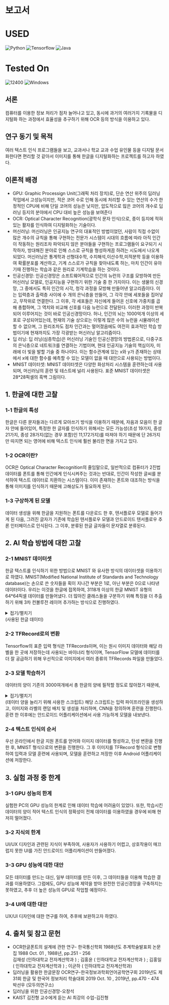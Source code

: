 # 보고서
# USED
![Python](https://img.shields.io/badge/Python-14354C?style=for-the-badge&logo=python&logoColor=white)
![Tensorflow](https://img.shields.io/badge/TensorFlow-FF6F00?style=for-the-badge&logo=tensorflow&logoColor=white)
![Java](https://img.shields.io/badge/Java-ED8B00?style=for-the-badge&logo=openjdk&logoColor=white)
# Tested On
![12400](https://img.shields.io/badge/Intel-Core_i5_12400-0071C5?style=for-the-badge&logo=intel&logoColor=white
)
![Windows](https://img.shields.io/badge/Windows-0078D6?style=for-the-badge&logo=windows&logoColor=white)

## 서론
컴퓨터를 이용한 정보 처리가 점차 늘어나고 있고, 동시에 과거의 여러가지 기록물을 디지털화 하는 과정에서 효율성을 추구하기 위해 OCR 등의 방식을 이용하고 있다.
## 연구 동기 및 목적
여러 텍스트 인식 프로그램들을 보고, 교과서나 학교 교과 수업 유인물 등을 디지털 문서화한다면 편리할 것 같아서 이미지를 통해 한글을 디지털화하는 프로젝트를 하고자 하였다.
## 이론적 배경
* GPU: Graphic Processign Unit(그래픽 처리 장치)로, 단순 연산 위주의 딥러닝 작업에서 고성능이지만, 적은 코어 수로 인해 동시에 처리할 수 있는 연산의 수가 한정적인 CPU에 비해 단일 코어의 성능은 낮지만, 압도적으로 많은 코어의 개수로 딥러닝 등지의 분야에서 CPU 대비 높은 성능을 보여준다
* OCR: Optical Character Recognition(광학식 문자 인식)으로, 종이 등지에 적혀 있는 활자를 인식하여 디지털화하는 기술이다.
* 머신러닝: 머신러닝은 인공지능 연구의 대표적인 방법이었던, 사람이 직접 수없이 많은 개수의 규칙을 통해 구현하는 전문가 시스템이 시대의 흐름에 따라 아직 인간이 작동하는 원리조차 파악되지 않은 분야들을 구현하는 프로그램들이 요구되기 시작하자, 방대해진 분야로 인해 스스로 규칙을 형성하게끔 하려는 시도에서 나오게 되었다. 머신러닝은 통계학과 선형대수학, 수치해석,이산수학,미적분학 등을 이용하여 확률분포를 계산하고, 기계 스스로가 규칙을 찾아내도록 하는, 마치 인간이 유아기때 진행하는 학습과 같은 원리로 기계학습을 하는 것이다.
* 인공신경망: 인공신경망은 소프트웨어적으로 인간의 뉴런의 구조를 모방하여 만든 머신러닝 모델로, 인공지능을 구현하기 위한 기술 중 한 가지이다. 이는 생물의 신경망, 그 중에서도 특히 인간의 시각, 청각 과정을 모방해 만들어낸 알고리즘이다. 이는 입력층과 출력층 사이에 수 개의 은닉층을 만들어, 그 각각 안에 세포들을 집어넣고, 무작위로 연결한다. 그 이후, 각 세포들은 자신에게 들어온 신호에 가중치를 곱해 총합하며, 그 역치와 비교해 신호를 다음 뉴런으로 전달된다. 이러한 과정이 반복되어 이루어지는 것이 바로 인공신경망이다. 허나, 인간의 뇌는 1000억개 이상의 세포로 구성되어있는데, 현재의 기술 상으로는 이렇게 많은 수의 뉴런을 시뮬레이션 할 수 없으며, 그 원리조차도 점차 인간과는 멀어졌음에도 여전히 효과적인 학습 방법이기에 현재까지도 가장 각광받는 머신러닝 알고리즘이다.
* 딥 러닝: 딥 러닝(심층학습)은 머신러닝 기술인 인공신경망의 방법론으로, 다중구조의 은닉층으로 네트워크를 연결하는 기법이며, 현대 인공지능 기술의 핵심이자, 미래에 더 빛을 발할 기술 중 하나이다. 이는 함수관계에 있는 x와 y가 존재하는 상태에서 x에 대한 함수를 예측할 수 있는 모델이 없을 때 대안으로 사용되는 방법이다.
* MNIST 데이터셋: MNIST 데이터셋은 다양한 화상처리 시스템을 훈련하는데 사용되며, 머신러닝의 훈련 및 테스트에 널리 사용된다. 표준 MNIST 데이터셋은 28*28픽셀의 흑백 그림이다.
## 1. 한글에 대한 고찰
### 1-1 한글의 특성
한글은 다른 문자들과는 다르게 모아쓰기 방식을 이용하기 때문에, 자음과 모음이 한 글자 안에 들어있어, 특정한 한 글자를 인식하기 위해서는 모든 가능성(초성 19가지, 중성 21가지, 종성 28가지(없는 경우 포함)인 11,172가지)를 따져야 하기 때문에 단 26가지만 따지면 되는 영어에 비해 텍스트 인식에 훨씬 불리한 면을 가지고 있다.
### 1-2 OCR이란?
OCR은 Optical Character Recognition의 줄임말으로, 일반적으로 컴퓨터가 2진법 데이터를 폰트를 통해 인간에게 인식시켜주는 것과는 반대로, 인간이 작성한 글씨를 분석하여 텍스트 데이터로 치환하는 시스템이다. 이미 존재하는 폰트와 대조하는 방식을 통해 이미지를 인식하기 때문에 고해상도가 필요하게 된다.
### 1-3 구상하게 된 모델
데이터 생성을 위해 한글을 지원하는 폰트를 다운로드 한 후, 텐서플로우 모델로 들어가게 된 다음, 그려진 글자가 기존에 학습된 텐서플로우 모델과 안드로이드 텐서플로우 추론 인터페이스로 인식된다. 그 이후, 분류된 한글 글자들이 문자열로 분류된다. 
## 2. AI 학습 방법에 대한 고찰
### 2-1 MNIST 데이터셋
한글 텍스트를 인식하기 위한 방법으로 MNIST 와 유사한 방식의 데이터셋을 이용하기로 하였다. MNIST(Modified National Institute of Standards and Technology database)는 손으로 쓴 숫자들을 획이 지나간 부분은 1로, 아닌 부분은 0으로 나타낸 데이터이다. 우리는 이것을 한글에 접목하여, 3118개 이상의 한글 MNIST 유형의 64*64픽셀 데이터를 만들어냈다. 더 많아진 클래스들을 구분하기 위해 특징을 더 추출하기 위해 3차 컨볼루전 레이어 추가하는 방식으로 진행하였다.
<details>
<summary>접기/펼치기</summary>
가
각
간
갇
갈
갉
갊
감
갑
값
갓
갔
강
갖
갗
같
갚
갛
개
객
갠
갤
갬
갭
갯
갰
갱
갸
갹
갼
걀
걋
걍
걔
걘
걜
거
걱
건
걷
걸
걺
검
겁
것
겄
겅
겆
겉
겊
겋
게
겐
겔
겜
겝
겟
겠
겡
겨
격
겪
견
겯
결
겸
겹
겻
겼
경
곁
계
곈
곌
곕
곗
고
곡
곤
곧
골
곪
곬
곯
곰
곱
곳
공
곶
과
곽
관
괄
괆
괌
괍
괏
광
괘
괜
괠
괩
괬
괭
괴
괵
괸
괼
굄
굅
굇
굉
교
굔
굘
굡
굣
구
국
군
굳
굴
굵
굶
굻
굼
굽
굿
궁
궂
궈
궉
권
궐
궜
궝
궤
궷
귀
귁
귄
귈
귐
귑
귓
규
균
귤
그
극
근
귿
글
긁
금
급
긋
긍
긔
기
긱
긴
긷
길
긺
김
깁
깃
깅
깆
깊
까
깍
깎
깐
깔
깖
깜
깝
깟
깠
깡
깥
깨
깩
깬
깰
깸
깹
깻
깼
깽
꺄
꺅
꺌
꺼
꺽
꺾
껀
껄
껌
껍
껏
껐
껑
께
껙
껜
껨
껫
껭
껴
껸
껼
꼇
꼈
꼍
꼐
꼬
꼭
꼰
꼲
꼴
꼼
꼽
꼿
꽁
꽂
꽃
꽈
꽉
꽐
꽜
꽝
꽤
꽥
꽹
꾀
꾄
꾈
꾐
꾑
꾕
꾜
꾸
꾹
꾼
꿀
꿇
꿈
꿉
꿋
꿍
꿎
꿔
꿜
꿨
꿩
꿰
꿱
꿴
꿸
뀀
뀁
뀄
뀌
뀐
뀔
뀜
뀝
뀨
끄
끅
끈
끊
끌
끎
끓
끔
끕
끗
끙
끝
끼
끽
낀
낄
낌
낍
낏
낑
나
낙
낚
난
낟
날
낡
낢
남
납
낫
났
낭
낮
낯
낱
낳
내
낵
낸
낼
냄
냅
냇
냈
냉
냐
냑
냔
냘
냠
냥
너
넉
넋
넌
널
넒
넓
넘
넙
넛
넜
넝
넣
네
넥
넨
넬
넴
넵
넷
넸
넹
녀
녁
년
녈
념
녑
녔
녕
녘
녜
녠
노
녹
논
놀
놂
놈
놉
놋
농
높
놓
놔
놘
놜
놨
뇌
뇐
뇔
뇜
뇝
뇟
뇨
뇩
뇬
뇰
뇹
뇻
뇽
누
눅
눈
눋
눌
눔
눕
눗
눙
눠
눴
눼
뉘
뉜
뉠
뉨
뉩
뉴
뉵
뉼
늄
늅
늉
느
늑
는
늘
늙
늚
늠
늡
늣
능
늦
늪
늬
늰
늴
니
닉
닌
닐
닒
님
닙
닛
닝
닢
다
닥
닦
단
닫
달
닭
닮
닯
닳
담
답
닷
닸
당
닺
닻
닿
대
댁
댄
댈
댐
댑
댓
댔
댕
댜
더
덕
덖
던
덛
덜
덞
덟
덤
덥
덧
덩
덫
덮
데
덱
덴
델
뎀
뎁
뎃
뎄
뎅
뎌
뎐
뎔
뎠
뎡
뎨
뎬
도
독
돈
돋
돌
돎
돐
돔
돕
돗
동
돛
돝
돠
돤
돨
돼
됐
되
된
될
됨
됩
됫
됴
두
둑
둔
둘
둠
둡
둣
둥
둬
뒀
뒈
뒝
뒤
뒨
뒬
뒵
뒷
뒹
듀
듄
듈
듐
듕
드
득
든
듣
들
듦
듬
듭
듯
등
듸
디
딕
딘
딛
딜
딤
딥
딧
딨
딩
딪
따
딱
딴
딸
땀
땁
땃
땄
땅
땋
때
땍
땐
땔
땜
땝
땟
땠
땡
떠
떡
떤
떨
떪
떫
떰
떱
떳
떴
떵
떻
떼
떽
뗀
뗄
뗌
뗍
뗏
뗐
뗑
뗘
뗬
또
똑
똔
똘
똥
똬
똴
뙈
뙤
뙨
뚜
뚝
뚠
뚤
뚫
뚬
뚱
뛔
뛰
뛴
뛸
뜀
뜁
뜅
뜨
뜩
뜬
뜯
뜰
뜸
뜹
뜻
띄
띈
띌
띔
띕
띠
띤
띨
띰
띱
띳
띵
라
락
란
랄
람
랍
랏
랐
랑
랒
랖
랗
래
랙
랜
랠
램
랩
랫
랬
랭
랴
략
랸
럇
량
러
럭
런
럴
럼
럽
럿
렀
렁
렇
레
렉
렌
렐
렘
렙
렛
렝
려
력
련
렬
렴
렵
렷
렸
령
례
롄
롑
롓
로
록
론
롤
롬
롭
롯
롱
롸
롼
뢍
뢨
뢰
뢴
뢸
룀
룁
룃
룅
료
룐
룔
룝
룟
룡
루
룩
룬
룰
룸
룹
룻
룽
뤄
뤘
뤠
뤼
뤽
륀
륄
륌
륏
륑
류
륙
륜
률
륨
륩
륫
륭
르
륵
른
를
름
릅
릇
릉
릊
릍
릎
리
릭
린
릴
림
립
릿
링
마
막
만
많
맏
말
맑
맒
맘
맙
맛
망
맞
맡
맣
매
맥
맨
맬
맴
맵
맷
맸
맹
맺
먀
먁
먈
먕
머
먹
먼
멀
멂
멈
멉
멋
멍
멎
멓
메
멕
멘
멜
멤
멥
멧
멨
멩
며
멱
면
멸
몃
몄
명
몇
몌
모
목
몫
몬
몰
몲
몸
몹
못
몽
뫄
뫈
뫘
뫙
뫼
묀
묄
묍
묏
묑
묘
묜
묠
묩
묫
무
묵
묶
문
묻
물
묽
묾
뭄
뭅
뭇
뭉
뭍
뭏
뭐
뭔
뭘
뭡
뭣
뭬
뮈
뮌
뮐
뮤
뮨
뮬
뮴
뮷
므
믄
믈
믐
믓
미
믹
민
믿
밀
밂
밈
밉
밋
밌
밍
및
밑
바
박
밖
밗
반
받
발
밝
밞
밟
밤
밥
밧
방
밭
배
백
밴
밸
뱀
뱁
뱃
뱄
뱅
뱉
뱌
뱍
뱐
뱝
버
벅
번
벋
벌
벎
범
법
벗
벙
벚
베
벡
벤
벧
벨
벰
벱
벳
벴
벵
벼
벽
변
별
볍
볏
볐
병
볕
볘
볜
보
복
볶
본
볼
봄
봅
봇
봉
봐
봔
봤
봬
뵀
뵈
뵉
뵌
뵐
뵘
뵙
뵤
뵨
부
북
분
붇
불
붉
붊
붐
붑
붓
붕
붙
붚
붜
붤
붰
붸
뷔
뷕
뷘
뷜
뷩
뷰
뷴
뷸
븀
븃
븅
브
븍
븐
블
븜
븝
븟
비
빅
빈
빌
빎
빔
빕
빗
빙
빚
빛
빠
빡
빤
빨
빪
빰
빱
빳
빴
빵
빻
빼
빽
뺀
뺄
뺌
뺍
뺏
뺐
뺑
뺘
뺙
뺨
뻐
뻑
뻔
뻗
뻘
뻠
뻣
뻤
뻥
뻬
뼁
뼈
뼉
뼘
뼙
뼛
뼜
뼝
뽀
뽁
뽄
뽈
뽐
뽑
뽕
뾔
뾰
뿅
뿌
뿍
뿐
뿔
뿜
뿟
뿡
쀼
쁑
쁘
쁜
쁠
쁨
쁩
삐
삑
삔
삘
삠
삡
삣
삥
사
삭
삯
산
삳
살
삵
삶
삼
삽
삿
샀
상
샅
새
색
샌
샐
샘
샙
샛
샜
생
샤
샥
샨
샬
샴
샵
샷
샹
섀
섄
섈
섐
섕
서
석
섞
섟
선
섣
설
섦
섧
섬
섭
섯
섰
성
섶
세
섹
센
셀
셈
셉
셋
셌
셍
셔
셕
션
셜
셤
셥
셧
셨
셩
셰
셴
셸
솅
소
속
솎
손
솔
솖
솜
솝
솟
송
솥
솨
솩
솬
솰
솽
쇄
쇈
쇌
쇔
쇗
쇘
쇠
쇤
쇨
쇰
쇱
쇳
쇼
쇽
숀
숄
숌
숍
숏
숑
수
숙
순
숟
술
숨
숩
숫
숭
숯
숱
숲
숴
쉈
쉐
쉑
쉔
쉘
쉠
쉥
쉬
쉭
쉰
쉴
쉼
쉽
쉿
슁
슈
슉
슐
슘
슛
슝
스
슥
슨
슬
슭
슴
습
슷
승
시
식
신
싣
실
싫
심
십
싯
싱
싶
싸
싹
싻
싼
쌀
쌈
쌉
쌌
쌍
쌓
쌔
쌕
쌘
쌜
쌤
쌥
쌨
쌩
썅
써
썩
썬
썰
썲
썸
썹
썼
썽
쎄
쎈
쎌
쏀
쏘
쏙
쏜
쏟
쏠
쏢
쏨
쏩
쏭
쏴
쏵
쏸
쐈
쐐
쐤
쐬
쐰
쐴
쐼
쐽
쑈
쑤
쑥
쑨
쑬
쑴
쑵
쑹
쒀
쒔
쒜
쒸
쒼
쓩
쓰
쓱
쓴
쓸
쓺
쓿
씀
씁
씌
씐
씔
씜
씨
씩
씬
씰
씸
씹
씻
씽
아
악
안
앉
않
알
앍
앎
앓
암
압
앗
았
앙
앝
앞
애
액
앤
앨
앰
앱
앳
앴
앵
야
약
얀
얄
얇
얌
얍
얏
양
얕
얗
얘
얜
얠
얩
어
억
언
얹
얻
얼
얽
얾
엄
업
없
엇
었
엉
엊
엌
엎
에
엑
엔
엘
엠
엡
엣
엥
여
역
엮
연
열
엶
엷
염
엽
엾
엿
였
영
옅
옆
옇
예
옌
옐
옘
옙
옛
옜
오
옥
온
올
옭
옮
옰
옳
옴
옵
옷
옹
옻
와
왁
완
왈
왐
왑
왓
왔
왕
왜
왝
왠
왬
왯
왱
외
왹
왼
욀
욈
욉
욋
욍
요
욕
욘
욜
욤
욥
욧
용
우
욱
운
울
욹
욺
움
웁
웃
웅
워
웍
원
월
웜
웝
웠
웡
웨
웩
웬
웰
웸
웹
웽
위
윅
윈
윌
윔
윕
윗
윙
유
육
윤
율
윰
윱
윳
융
윷
으
윽
은
을
읊
음
읍
읏
응
읒
읓
읔
읕
읖
읗
의
읜
읠
읨
읫
이
익
인
일
읽
읾
잃
임
입
잇
있
잉
잊
잎
자
작
잔
잖
잗
잘
잚
잠
잡
잣
잤
장
잦
재
잭
잰
잴
잼
잽
잿
쟀
쟁
쟈
쟉
쟌
쟎
쟐
쟘
쟝
쟤
쟨
쟬
저
적
전
절
젊
점
접
젓
정
젖
제
젝
젠
젤
젬
젭
젯
젱
져
젼
졀
졈
졉
졌
졍
졔
조
족
존
졸
졺
좀
좁
좃
종
좆
좇
좋
좌
좍
좔
좝
좟
좡
좨
좼
좽
죄
죈
죌
죔
죕
죗
죙
죠
죡
죤
죵
주
죽
준
줄
줅
줆
줌
줍
줏
중
줘
줬
줴
쥐
쥑
쥔
쥘
쥠
쥡
쥣
쥬
쥰
쥴
쥼
즈
즉
즌
즐
즘
즙
즛
증
지
직
진
짇
질
짊
짐
집
짓
징
짖
짙
짚
짜
짝
짠
짢
짤
짧
짬
짭
짯
짰
짱
째
짹
짼
쨀
쨈
쨉
쨋
쨌
쨍
쨔
쨘
쨩
쩌
쩍
쩐
쩔
쩜
쩝
쩟
쩠
쩡
쩨
쩽
쪄
쪘
쪼
쪽
쫀
쫄
쫌
쫍
쫏
쫑
쫓
쫘
쫙
쫠
쫬
쫴
쬈
쬐
쬔
쬘
쬠
쬡
쭁
쭈
쭉
쭌
쭐
쭘
쭙
쭝
쭤
쭸
쭹
쮜
쮸
쯔
쯤
쯧
쯩
찌
찍
찐
찔
찜
찝
찡
찢
찧
차
착
찬
찮
찰
참
찹
찻
찼
창
찾
채
책
챈
챌
챔
챕
챗
챘
챙
챠
챤
챦
챨
챰
챵
처
척
천
철
첨
첩
첫
첬
청
체
첵
첸
첼
쳄
쳅
쳇
쳉
쳐
쳔
쳤
쳬
쳰
촁
초
촉
촌
촐
촘
촙
촛
총
촤
촨
촬
촹
최
쵠
쵤
쵬
쵭
쵯
쵱
쵸
춈
추
축
춘
출
춤
춥
춧
충
춰
췄
췌
췐
취
췬
췰
췸
췹
췻
췽
츄
츈
츌
츔
츙
츠
측
츤
츨
츰
츱
츳
층
치
칙
친
칟
칠
칡
침
칩
칫
칭
카
칵
칸
칼
캄
캅
캇
캉
캐
캑
캔
캘
캠
캡
캣
캤
캥
캬
캭
컁
커
컥
컨
컫
컬
컴
컵
컷
컸
컹
케
켁
켄
켈
켐
켑
켓
켕
켜
켠
켤
켬
켭
켯
켰
켱
켸
코
콕
콘
콜
콤
콥
콧
콩
콰
콱
콴
콸
쾀
쾅
쾌
쾡
쾨
쾰
쿄
쿠
쿡
쿤
쿨
쿰
쿱
쿳
쿵
쿼
퀀
퀄
퀑
퀘
퀭
퀴
퀵
퀸
퀼
큄
큅
큇
큉
큐
큔
큘
큠
크
큭
큰
클
큼
큽
킁
키
킥
킨
킬
킴
킵
킷
킹
타
탁
탄
탈
탉
탐
탑
탓
탔
탕
태
택
탠
탤
탬
탭
탯
탰
탱
탸
턍
터
턱
턴
털
턺
텀
텁
텃
텄
텅
테
텍
텐
텔
템
텝
텟
텡
텨
텬
텼
톄
톈
토
톡
톤
톨
톰
톱
톳
통
톺
톼
퇀
퇘
퇴
퇸
툇
툉
툐
투
툭
툰
툴
툼
툽
툿
퉁
퉈
퉜
퉤
튀
튁
튄
튈
튐
튑
튕
튜
튠
튤
튬
튱
트
특
튼
튿
틀
틂
틈
틉
틋
틔
틘
틜
틤
틥
티
틱
틴
틸
팀
팁
팃
팅
파
팍
팎
판
팔
팖
팜
팝
팟
팠
팡
팥
패
팩
팬
팰
팸
팹
팻
팼
팽
퍄
퍅
퍼
퍽
펀
펄
펌
펍
펏
펐
펑
페
펙
펜
펠
펨
펩
펫
펭
펴
편
펼
폄
폅
폈
평
폐
폘
폡
폣
포
폭
폰
폴
폼
폽
폿
퐁
퐈
퐝
푀
푄
표
푠
푤
푭
푯
푸
푹
푼
푿
풀
풂
품
풉
풋
풍
풔
풩
퓌
퓐
퓔
퓜
퓟
퓨
퓬
퓰
퓸
퓻
퓽
프
픈
플
픔
픕
픗
피
픽
핀
필
핌
핍
핏
핑
하
학
한
할
핥
함
합
핫
항
해
핵
핸
핼
햄
햅
햇
했
행
햐
향
허
헉
헌
헐
헒
험
헙
헛
헝
헤
헥
헨
헬
헴
헵
헷
헹
혀
혁
현
혈
혐
협
혓
혔
형
혜
혠
혤
혭
호
혹
혼
홀
홅
홈
홉
홋
홍
홑
화
확
환
활
홧
황
홰
홱
홴
횃
횅
회
획
횐
횔
횝
횟
횡
효
횬
횰
횹
횻
후
훅
훈
훌
훑
훔
훗
훙
훠
훤
훨
훰
훵
훼
훽
휀
휄
휑
휘
휙
휜
휠
휨
휩
휫
휭
휴
휵
휸
휼
흄
흇
흉
흐
흑
흔
흖
흗
흘
흙
흠
흡
흣
흥
흩
희
흰
흴
흼
흽
힁
히
힉
힌
힐
힘
힙
힛
힝
다
하
지
이
기
리
가
사
자
대
적
어
아
시
장
수
되
전
상
소
부
정
나
인
일
그
주
고
도
히
구
비
치
보
제
스
오
무
생
마
신
서
연
로
내
성
학
실
화
중
공
한
국
해
관
우
여
식
문
미
용
원
의
교
방
바
간
거
음
발
모
경
조
위
저
만
개
세
요
반
물
안
르
차
외
심
분
단
통
유
선
속
계
예
과
불
금
달
입
점
동
감
출
행
산
래
진
양
회
명
재
당
려
초
체
말
러
영
건
강
라
설
집
추
작
남
각
니
피
편
매
근
터
업
버
석
들
절
결
약
직
날
손
배
복
호
표
력
품
없
색
트
활
울
새
머
살
종
청
현
운
타
판
월
면
럽
름
참
형
확
망
야
쪽
임
포
민
역
목
순
별
술
급
올
두
평
년
번
질
데
담
너
늘
천
드
극
후
파
격
증
디
필
혼
습
노
최
창
본
접
깨
길
프
법
루
눈
환
은
잠
앞
십
코
밤
침
난
워
꾸
책
열
독
철
쓰
군
락
잡
벌
움
처
합
씨
토
향
삼
변
능
답
육
키
님
특
먹
갈
송
잘
녀
험
료
태
다
하
지
이
기
리
가
사
자
대
적
어
아
시
장
수
되
전
상
소
부
정
나
인
일
그
주
고
도
히
구
비
치
보
제
스
오
무
생
마
신
서
연
로
내
성
학
실
화
중
공
한
국
해
관
우
여
식
문
미
용
원
의
교
방
바
간
거
음
발
모
경
조
위
저
만
개
세
요
반
물
안
르
차
외
심
분
단
통
유
선
속
계
예
과
불
금
달
입
점
동
감
출
행
산
래
진
양
회
명
재
당
려
초
체
말
러
영
건
강
라
설
집
추
작
남
각
니
피
편
매
근
터
업
버
석
들
절
결
약
직
날
손
배
복
호
표
력
품
없
색
트
활
울
새
머
살
종
청
현
운
타
판
월
면
럽
름
참
형
확
망
야
쪽
임
포
민
역
목
순
별
술
급
올
두
평
년
번
질
데
담
너
늘
천
드
극
후
파
격
증
디
필
혼
습
노
최
창
본
접
깨
길
프
법
루
눈
환
은
잠
앞
십
코
밤
침
난
워
꾸
책
열
독
철
쓰
군
락
잡
벌
움
처
합
씨
토
향
삼
변
능
답
육
키
님
특
먹
갈
송
잘
녀
험
료
태
롭
농
까
더
등
람
백
귀
줄
알
게
권
숙
런
충
애
승
준
욕
함
취
탁
온
못
채
끼
박
밥
림
짜
막
골
얼
투
레
론
항
카
걸
겨
잔
완
언
허
축
립
크
렇
느
논
랑
놓
넘
병
찌
빠
존
몸
밀
곳
튼
른
익
념
맛
족
웃
큰
악
죽
힘
끝
글
련
메
친
광
맞
희
김
갑
째
빨
견
응
싸
풍
록
흔
것
찰
억
네
검
짝
누
흘
녹
팔
으
류
낮
찬
끄
칠
곧
빛
북
휴
탕
득
규
붙
긴
례
슬
찾
놀
린
착
범
효
틀
티
왕
때
졸
있
짓
할
닥
숨
택
염
퇴
좋
척
즈
퍼
층
깔
량
높
섭
짐
뜨
봉
괴
테
늦
묻
궁
져
풀
받
덕
액
겁
객
령
에
쓸
징
갖
총
옆
촌
끊
흐
란
페
밝
섯
몇
엉
쉬
앉
흥
커
널
을
깊
즐
웨
같
얘
돌
볼
굳
끌
튀
몰
께
패
율
넷
꽃
엄
베
첫
쁘
빼
꼭
옷
꺼
많
빗
랗
따
곡
넓
홍
걱
혀
쟁
와
죄
걷
찍
냉
킬
팩
쩌
껏
맡
폭
닷
잊
쌍
씩
녁
팬
딸
곤
좌
닭
컵
옥
멍
빌
쉽
멀
싫
듯
잎
뉴
멋
끗
왼
릇
센
쇠
암
벽
싱
램
</details>
(사용된 한글 데이터)

### 2-2 TFRecord로의 변환
Tensorflow의 표준 입력 형식은 TFRecords이며, 이는 원시 이미지 데이터와 해당 라벨을 한 곳에 저장하는데 사용되는 바이너리 형식이며, TensorFlow 모델에 데이터를 더 잘 공급하기 위해 우선적으로 이미지에서 여러 종류의 TFRecords 파일을 만들었다.
### 2-3 모델 학습하기
데이터의 양이 기존의 3000여개에서 총 한글의 양에 필적할 정도로 많아졌기 때문에, 
<details>
<summary>접기/펼치기</summary> 
<pre>#!/usr/bin/env python

import argparse
import io
import os

import tensorflow as tf
from tensorflow.python.tools import freeze_graph
from tensorflow.python.tools import optimize_for_inference_lib


SCRIPT_PATH = os.path.dirname(os.path.abspath(__file__))

DEFAULT_LABEL_FILE = os.path.join(SCRIPT_PATH,
                                  './labels/2350-common-hangul.txt')
DEFAULT_TFRECORDS_DIR = os.path.join(SCRIPT_PATH, 'tfrecords-output')
DEFAULT_OUTPUT_DIR = os.path.join(SCRIPT_PATH, 'saved-model')

MODEL_NAME = 'hangul_tensorflow'
IMAGE_WIDTH = 64
IMAGE_HEIGHT = 64

DEFAULT_NUM_EPOCHS = 15
BATCH_SIZE = 100

num_classes = 2350


def _parse_function(example):
    features = tf.parse_single_example(
        example,
        features={
            'image/class/label': tf.FixedLenFeature([], tf.int64),
            'image/encoded': tf.FixedLenFeature([], dtype=tf.string,
                                                default_value='')
        })
    label = features['image/class/label']
    image_encoded = features['image/encoded']

    # Decode the JPEG.
    image = tf.image.decode_jpeg(image_encoded, channels=1)
    image = tf.image.convert_image_dtype(image, dtype=tf.float32)
    image = tf.reshape(image, [IMAGE_WIDTH*IMAGE_HEIGHT])

    # Represent the label as a one hot vector.
    label = tf.stack(tf.one_hot(label, num_classes))
    return image, label


def export_model(model_output_dir, input_node_names, output_node_name):
    """Export the model so we can use it later.

    This will create two Protocol Buffer files in the model output directory.
    These files represent a serialized version of our model with all the
    learned weights and biases. One of the ProtoBuf files is a version
    optimized for inference-only usage.
    """

    name_base = os.path.join(model_output_dir, MODEL_NAME)
    frozen_graph_file = os.path.join(model_output_dir,
                                     'frozen_' + MODEL_NAME + '.pb')
    freeze_graph.freeze_graph(
        name_base + '.pbtxt', None, False, name_base + '.chkp',
        output_node_name, "save/restore_all", "save/Const:0",
        frozen_graph_file, True, ""
    )

    input_graph_def = tf.GraphDef()
    with tf.gfile.Open(frozen_graph_file, "rb") as f:
        input_graph_def.ParseFromString(f.read())

    output_graph_def = optimize_for_inference_lib.optimize_for_inference(
            input_graph_def, input_node_names, [output_node_name],
            tf.float32.as_datatype_enum)

    optimized_graph_file = os.path.join(model_output_dir,
                                        'optimized_' + MODEL_NAME + '.pb')
    with tf.gfile.GFile(optimized_graph_file, "wb") as f:
        f.write(output_graph_def.SerializeToString())

    print("Inference optimized graph saved at: " + optimized_graph_file)


def weight_variable(shape):
    """Generates a weight variable of a given shape."""
    initial = tf.random.truncated_normal(shape, stddev=0.1)
    return tf.Variable(initial, name='weight')


def bias_variable(shape):
    """Generates a bias variable of a given shape."""
    initial = tf.constant(0.1, shape=shape)
    return tf.Variable(initial, name='bias')


def main(label_file, tfrecords_dir, model_output_dir, num_train_epochs):
    """Perform graph definition and model training.

    Here we will first create our input pipeline for reading in TFRecords
    files and producing random batches of images and labels.
    Next, a convolutional neural network is defined, and training is performed.
    After training, the model is exported to be used in applications.
    """
    global num_classes
    labels = io.open(label_file, 'r', encoding='utf-8').read().splitlines()
    num_classes = len(labels)

    # Define names so we can later reference specific nodes for when we use
    # the model for inference later.
    input_node_name = 'input'
    keep_prob_node_name = 'keep_prob'
    output_node_name = 'output'

    if not os.path.exists(model_output_dir):
        os.makedirs(model_output_dir)

    print('Processing data...')

    tf_record_pattern = os.path.join(tfrecords_dir, '%s-*' % 'train')
    train_data_files = tf.gfile.Glob(tf_record_pattern)

    tf_record_pattern = os.path.join(tfrecords_dir, '%s-*' % 'test')
    test_data_files = tf.gfile.Glob(tf_record_pattern)

    # Create training dataset input pipeline.
    train_dataset = tf.data.TFRecordDataset(train_data_files) \
        .map(_parse_function) \
        .shuffle(1000) \
        .repeat(num_train_epochs) \
        .batch(BATCH_SIZE) \
        .prefetch(1)

    # Create the model!

    # Placeholder to feed in image data.
    x = tf.placeholder(tf.float32, [None, IMAGE_WIDTH*IMAGE_HEIGHT],
                       name=input_node_name)
    # Placeholder to feed in label data. Labels are represented as one_hot
    # vectors.
    y_ = tf.placeholder(tf.float32, [None, num_classes])

    # Reshape the image back into two dimensions so we can perform convolution.
    x_image = tf.reshape(x, [-1, IMAGE_WIDTH, IMAGE_HEIGHT, 1])

    # First convolutional layer. 32 feature maps.
    W_conv1 = weight_variable([5, 5, 1, 32])
    b_conv1 = bias_variable([32])
    x_conv1 = tf.nn.conv2d(x_image, W_conv1, strides=[1, 1, 1, 1],
                           padding='SAME')
    h_conv1 = tf.nn.relu(x_conv1 + b_conv1)

    # Max-pooling.
    h_pool1 = tf.nn.max_pool(h_conv1, ksize=[1, 2, 2, 1],
                             strides=[1, 2, 2, 1], padding='SAME')

    # Second convolutional layer. 64 feature maps.
    W_conv2 = weight_variable([5, 5, 32, 64])
    b_conv2 = bias_variable([64])
    x_conv2 = tf.nn.conv2d(h_pool1, W_conv2, strides=[1, 1, 1, 1],
                           padding='SAME')
    h_conv2 = tf.nn.relu(x_conv2 + b_conv2)

    h_pool2 = tf.nn.max_pool(h_conv2, ksize=[1, 2, 2, 1],
                             strides=[1, 2, 2, 1], padding='SAME')

    # Third convolutional layer. 128 feature maps.
    W_conv3 = weight_variable([3, 3, 64, 128])
    b_conv3 = bias_variable([128])
    x_conv3 = tf.nn.conv2d(h_pool2, W_conv3, strides=[1, 1, 1, 1],
                           padding='SAME')
    h_conv3 = tf.nn.relu(x_conv3 + b_conv3)

    h_pool3 = tf.nn.max_pool(h_conv3, ksize=[1, 2, 2, 1],
                             strides=[1, 2, 2, 1], padding='SAME')

    # Fully connected layer. Here we choose to have 1024 neurons in this layer.
    h_pool_flat = tf.reshape(h_pool3, [-1, 8*8*128])
    W_fc1 = weight_variable([8*8*128, 1024])
    b_fc1 = bias_variable([1024])
    h_fc1 = tf.nn.relu(tf.matmul(h_pool_flat, W_fc1) + b_fc1)

    # Dropout layer. This helps fight overfitting.
    keep_prob = tf.placeholder(tf.float32, name=keep_prob_node_name)
    h_fc1_drop = tf.nn.dropout(h_fc1, rate=1-keep_prob)

    # Classification layer.
    W_fc2 = weight_variable([1024, num_classes])
    b_fc2 = bias_variable([num_classes])
    y = tf.matmul(h_fc1_drop, W_fc2) + b_fc2

    # This isn't used for training, but for when using the saved model.
    tf.nn.softmax(y, name=output_node_name)

    # Define our loss.
    cross_entropy = tf.reduce_mean(
        tf.nn.softmax_cross_entropy_with_logits_v2(
            labels=tf.stop_gradient(y_),
            logits=y
        )
    )

    # Define our optimizer for minimizing our loss. Here we choose a learning
    # rate of 0.0001 with AdamOptimizer. This utilizes someting
    # called the Adam algorithm, and utilizes adaptive learning rates and
    # momentum to get past saddle points.
    train_step = tf.train.AdamOptimizer(0.0001).minimize(cross_entropy)

    # Define accuracy.
    correct_prediction = tf.equal(tf.argmax(y, 1), tf.argmax(y_, 1))
    correct_prediction = tf.cast(correct_prediction, tf.float32)
    accuracy = tf.reduce_mean(correct_prediction)

    saver = tf.train.Saver()

    with tf.Session() as sess:
        # Initialize the variables.
        sess.run(tf.global_variables_initializer())

        checkpoint_file = os.path.join(model_output_dir, MODEL_NAME + '.chkp')

        # Save the graph definition to a file.
        tf.train.write_graph(sess.graph_def, model_output_dir,
                             MODEL_NAME + '.pbtxt', True)

        try:
            iterator = train_dataset.make_one_shot_iterator()
            batch = iterator.get_next()
            step = 0

            while True:

                # Get a batch of images and their corresponding labels.
                train_images, train_labels = sess.run(batch)

                # Perform the training step, feeding in the batches.
                sess.run(train_step, feed_dict={x: train_images,
                                                y_: train_labels,
                                                keep_prob: 0.5})
                if step % 100 == 0:
                    train_accuracy = sess.run(
                        accuracy,
                        feed_dict={x: train_images, y_: train_labels,
                                   keep_prob: 1.0}
                    )
                    print("Step %d, Training Accuracy %g" %
                          (step, float(train_accuracy)))

                # Every 10,000 iterations, we save a checkpoint of the model.
                if step % 10000 == 0:
                    saver.save(sess, checkpoint_file, global_step=step)

                step += 1

        except tf.errors.OutOfRangeError:
            pass

        # Save a checkpoint after training has completed.
        saver.save(sess, checkpoint_file)

        # See how model did by running the testing set through the model.
        print('Testing model...')

        # Create testing dataset input pipeline.
        test_dataset = tf.data.TFRecordDataset(test_data_files) \
            .map(_parse_function) \
            .batch(BATCH_SIZE) \
            .prefetch(1)

        # Define a different tensor operation for summing the correct
        # predictions.
        accuracy2 = tf.reduce_sum(correct_prediction)
        total_correct_preds = 0
        total_preds = 0

        try:
            iterator = test_dataset.make_one_shot_iterator()
            batch = iterator.get_next()
            while True:
                test_images, test_labels = sess.run(batch)
                acc = sess.run(accuracy2, feed_dict={x: test_images,
                                                     y_: test_labels,
                                                     keep_prob: 1.0})
                total_preds += len(test_images)
                total_correct_preds += acc

        except tf.errors.OutOfRangeError:
            pass

        test_accuracy = total_correct_preds/total_preds
        print("Testing Accuracy {}".format(test_accuracy))

        export_model(model_output_dir, [input_node_name, keep_prob_node_name],
                     output_node_name)

        sess.close()


if __name__ == '__main__':
    parser = argparse.ArgumentParser()
    parser.add_argument('--label-file', type=str, dest='label_file',
                        default=DEFAULT_LABEL_FILE,
                        help='File containing newline delimited labels.')
    parser.add_argument('--tfrecords-dir', type=str, dest='tfrecords_dir',
                        default=DEFAULT_TFRECORDS_DIR,
                        help='Directory of TFRecords files.')
    parser.add_argument('--output-dir', type=str, dest='output_dir',
                        default=DEFAULT_OUTPUT_DIR,
                        help='Output directory to store saved model files.')
    parser.add_argument('--num-train-epochs', type=int,
                        dest='num_train_epochs',
                        default=DEFAULT_NUM_EPOCHS,
                        help='Number of times to iterate over all of the '
                             'training data.')
    args = parser.parse_args()
    main(args.label_file, args.tfrecords_dir,
         args.output_dir, args.num_train_epochs)
         </pre>
         </details>
(데이터 양을 늘리기 위해 사용한 스크립트)
해당 스크립트는 입력 파이프라인을 생성하고, 이미지와 라벨의 랜덤 배치 및 생성을 처리하며, CNN을 정의하며 훈련을 진행한다. 훈련 한 이후에는 안드로이드 어플리케이션에서 사용 가능하게 모델을 내보낸다.
### 2-4 텍스트 인식의 순서
우선 온라인에서 한글 지원 폰트를 얻어와 이미지 데이터를 형성하고, 탄성 변환을 진행한 후, MNIST 형식으로의 변환을 진행한다. 그 후 이미지를 TFRecord 형식으로 변형하여 입력과 모델 훈련에 사용되며, 모델을 훈련하고 저장한 이후 Android 어플리케이션에 저장한다.
## 3. 실험 과정 중 한계
### 3-1 GPU 성능의 한계
실험한 PC의 GPU 성능의 한계로 인해 데이터 학습에 어려움이 있었다. 또한, 학습시킨 데이터의 양이 적어 텍스트 인식의 정확성이 전체 데이터를 이용하였을 경우에 비해 현저히 떨어졌다.
### 3-2 지식의 한계
UI/UX 디자인과 관련된 지식이 부족하여, 사용자가 사용하기 어렵고, 상호작용이 매끄럽지 못한 UI를 가진 안드로이드 어플리캐이션이 만들어졌다.
### 3-3 GPU 성능에 대한 대안
모든 데이터를 만드는 대신, 일부 데이터를 만든 이후, 그 데이터들을 이용해 학습한 결과를 이용하였다. 그럼에도, GPU 성능에 제약을 받아 완전한 인공신경망을 구축하지는 못하였고, 추후 더 높은 성능의 GPU로 작업할 예정이다.
### 3-4 UI에 대한 대안
UX/UI 디자인에 대한 연구를 하여, 추후에 보완하고자 하였다.
## 4. 출처 및 참고 문헌
* OCR한글폰트의 설계에 관한 연구-
한국통신학회 1988년도 추계학술발표회 논문집 1988 Oct. 01 , 1988년, pp.251 - 256  
김재성 (인하대학교 전자계산학과 ) ;  김홍윤 ( 인하대학교 전자계산학과 ) ;  김홍일 ( 인하대학교 전자계산학과 ) ;  이균하 ( 인하대학교 전자계산학과)
* 딥러닝을 활용한 한글문장 OCR연구-한국정보과학회언어공학연구회 2019년도 제31회 한글 및 한국어 정보처리 학술대회 2019 Oct. 10 , 2019년, pp.470 - 474  
박선우 (모두의연구소)
* 딥러닝을 위한 인공신경망-오창석
* KAIST 김진형 교수에게 듣는 AI 최강의 수업-김진형
